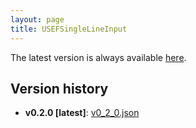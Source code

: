 ```yaml
---
layout: page
title: USEFSingleLineInput
---
```


The latest version is always available [here](latest.json).

## Version history

* **v0.2.0 [latest]**: [v0_2_0.json](v0_2_0.json)
